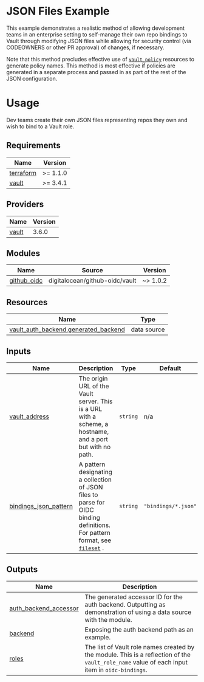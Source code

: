 # JSON Files Example

This example demonstrates a realistic method of allowing development teams in an enterprise setting to self-manage their
own repo bindings to Vault through modifying JSON files while allowing for security control (via CODEOWNERS or other PR approval)
of changes, if necessary.

Note that this method precludes effective use of [`vault_policy`](https://registry.terraform.io/providers/hashicorp/vault/latest/docs/resources/policy)
resources to generate policy names.
This method is most effective if policies are generated in a separate process and passed in as part of the rest of the JSON configuration.

# Usage

Dev teams create their own JSON files representing repos they own and wish to bind to a Vault role.

<!-- BEGINNING OF PRE-COMMIT-TERRAFORM DOCS HOOK -->
## Requirements

| Name | Version |
|------|---------|
| <a name="requirement_terraform"></a> [terraform](#requirement\_terraform) | >= 1.1.0 |
| <a name="requirement_vault"></a> [vault](#requirement\_vault) | >= 3.4.1 |

## Providers

| Name | Version |
|------|---------|
| <a name="provider_vault"></a> [vault](#provider\_vault) | 3.6.0 |

## Modules

| Name | Source | Version |
|------|--------|---------|
| <a name="module_github_oidc"></a> [github\_oidc](#module\_github\_oidc) | digitalocean/github-oidc/vault | ~> 1.0.2 |

## Resources

| Name | Type |
|------|------|
| [vault_auth_backend.generated_backend](https://registry.terraform.io/providers/hashicorp/vault/latest/docs/data-sources/auth_backend) | data source |

## Inputs

| Name | Description | Type | Default | Required |
|------|-------------|------|---------|:--------:|
| <a name="input_vault_address"></a> [vault\_address](#input\_vault\_address) | The origin URL of the Vault server. This is a URL with a scheme, a hostname, and a port but with no path. | `string` | n/a | yes |
| <a name="input_bindings_json_pattern"></a> [bindings\_json\_pattern](#input\_bindings\_json\_pattern) | A pattern designating a collection of JSON files to parse for OIDC binding definitions. For pattern format, see [`fileset`](https://www.terraform.io/language/functions/fileset) . | `string` | `"bindings/*.json"` | no |

## Outputs

| Name | Description |
|------|-------------|
| <a name="output_auth_backend_accessor"></a> [auth\_backend\_accessor](#output\_auth\_backend\_accessor) | The generated accessor ID for the auth backend. Outputting as demonstration of using a data source with the module. |
| <a name="output_backend"></a> [backend](#output\_backend) | Exposing the auth backend path as an example. |
| <a name="output_roles"></a> [roles](#output\_roles) | The list of Vault role names created by the module. This is a reflection of the `vault_role_name` value of each input item in `oidc-bindings`. |
<!-- END OF PRE-COMMIT-TERRAFORM DOCS HOOK -->
